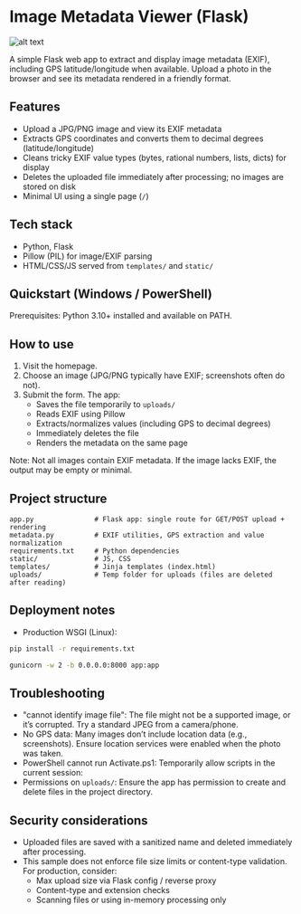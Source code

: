 # Image Metadata Viewer (Flask)
![alt text](https://files.catbox.moe/f11xqf.jpg)

A simple Flask web app to extract and display image metadata (EXIF), including GPS latitude/longitude when available. Upload a photo in the browser and see its metadata rendered in a friendly format.


## Features

- Upload a JPG/PNG image and view its EXIF metadata
- Extracts GPS coordinates and converts them to decimal degrees (latitude/longitude)
- Cleans tricky EXIF value types (bytes, rational numbers, lists, dicts) for display
- Deletes the uploaded file immediately after processing; no images are stored on disk
- Minimal UI using a single page (`/`)


## Tech stack

- Python, Flask
- Pillow (PIL) for image/EXIF parsing
- HTML/CSS/JS served from `templates/` and `static/`


## Quickstart (Windows / PowerShell)

Prerequisites: Python 3.10+ installed and available on PATH.


## How to use

1. Visit the homepage.
2. Choose an image (JPG/PNG typically have EXIF; screenshots often do not).
3. Submit the form. The app:
   - Saves the file temporarily to `uploads/`
   - Reads EXIF using Pillow
   - Extracts/normalizes values (including GPS to decimal degrees)
   - Immediately deletes the file
   - Renders the metadata on the same page

Note: Not all images contain EXIF metadata. If the image lacks EXIF, the output may be empty or minimal.


## Project structure

```
app.py               # Flask app: single route for GET/POST upload + rendering
metadata.py          # EXIF utilities, GPS extraction and value normalization
requirements.txt     # Python dependencies
static/              # JS, CSS
templates/           # Jinja templates (index.html)
uploads/             # Temp folder for uploads (files are deleted after reading)
```


## Deployment notes

- Production WSGI (Linux):

```bash
pip install -r requirements.txt
```

```bash
gunicorn -w 2 -b 0.0.0.0:8000 app:app
```


## Troubleshooting

- "cannot identify image file": The file might not be a supported image, or it’s corrupted. Try a standard JPEG from a camera/phone.
- No GPS data: Many images don’t include location data (e.g., screenshots). Ensure location services were enabled when the photo was taken.
- PowerShell cannot run Activate.ps1: Temporarily allow scripts in the current session:
- Permissions on `uploads/`: Ensure the app has permission to create and delete files in the project directory.


## Security considerations

- Uploaded files are saved with a sanitized name and deleted immediately after processing.
- This sample does not enforce file size limits or content-type validation. For production, consider:
  - Max upload size via Flask config / reverse proxy
  - Content-type and extension checks
  - Scanning files or using in-memory processing only

